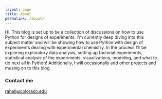 ```yaml
---
layout: page
title: About
permalink: /about/
---
```


Hi. This blog is set up to be a collection of discussions on how to use Python for designs of experiments.
I'm currently deep diving into this subject matter and will be showing how to use Python with design of experiments
dealing with experimental chemistry. In the process I'll be exploring exploratory data analysis, setting up factorial experiments,
statistical analysis of the experiments, visualizations, modeling, and what to do next all in Python!
Additionally, I will occasionally add other projects and musing on to this blog.

### Contact me

[rahall@colorado.edu](mailto:rahall@colorado.edu)